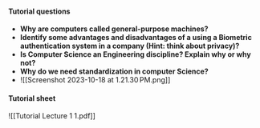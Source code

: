 #### Tutorial questions
- **Why are computers called general-purpose machines?**
- **Identify some advantages and disadvantages of a using a Biometric authentication system in a company (Hint: think about privacy)?**
- **Is Computer Science an Engineering discipline? Explain why or why not?**
- **Why do we need standardization in computer Science?**
- ![[Screenshot 2023-10-18 at 1.21.30 PM.png]]

#### Tutorial sheet
![[Tutorial Lecture 1 1.pdf]]
